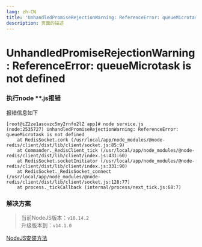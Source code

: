 ```yaml
---
lang: zh-CN   
title: 'UnhandledPromiseRejectionWarning: ReferenceError: queueMicrotask is not defined'    
description: 页面的描述
---
```


# UnhandledPromiseRejectionWarning: ReferenceError: queueMicrotask is not defined

### 执行node **.js报错

报错信息如下

```shell
[root@iZ2ze1asovzc5my2rnfo2lZ app]# node service.js 
(node:2535727) UnhandledPromiseRejectionWarning: ReferenceError: queueMicrotask is not defined
    at RedisSocket.cork (/usr/local/app/node_modules/@node-redis/client/dist/lib/client/socket.js:85:9)
    at Commander._RedisClient_tick (/usr/local/app/node_modules/@node-redis/client/dist/lib/client/index.js:431:60)
    at RedisSocket.socketInitiator (/usr/local/app/node_modules/@node-redis/client/dist/lib/client/index.js:331:90)
    at RedisSocket._RedisSocket_connect (/usr/local/app/node_modules/@node-redis/client/dist/lib/client/socket.js:128:77)
    at process._tickCallback (internal/process/next_tick.js:68:7)
```

### 解决方案

> 当前NodeJS版本：`v10.14.2`  
> 升级版本到：`v14.1.0`

[NodeJS安装方法](CentOS安装NodeJS.md)

<Comment></Comment>
